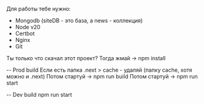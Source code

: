 Для работы тебе нужно: 
* Mongodb (siteDB - это база, а news - коллекция)
* Node v20
* Certbot
* Nginx
* Git

Ты только что скачал этот проект? Тогда жмай -> npm install

-- Prod build 
Если есть папка .next > cache - удаляй (папку cache, хотя можно и .next)
Потом стартуй -> npm run build
Потом стартуй -> npm run start 

-- Dev build
npm run start